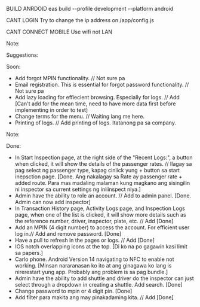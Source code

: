 BUILD ANRDOID
eas build --profile development --platform android

CANT LOGIN
Try to change the ip address on /app/config.js

CANT CONNECT MOBILE
Use wifi not LAN

Note:

Suggestions:

Soon:
- Add forgot MPIN functionality. // Not sure pa
- Email registration. This is essential for forgot password functionality. // Not sure pa
- Add lazy loading for effiecient browsing. Especially for logs. // Add [Can't add for the mean time, need to have more data first before implementing in order to test]
- Change terms for the menu. // Waiting lang me here.
- Printing of logs. // Add printing of logs. Itatanong pa sa company.

Note:

Done:
- In Start Inspection page, at the right side of the "Recent Logs:", a button when clicked, it will show the details of the passenger rates. // Ilagay sa pag select ng passenger type, kapag cinlick yung + button sa start inepsction page.
[Done. Ang nakalagay sa Rate ay passenger rate + added route. Para mas madaling malaman kung magkano ang sisingilin ni inspector sa current settings ng iniiinspect niya.]
- Admin have the ability to role an account. // Add to admin panel. [Done. Admin can now add inspector]
- In Transaction History page, Activity Logs page, and Inspection Logs page, when one of the list is clicked, it will show more details such as the reference number, driver, inspector, plate, etc. // Add [Done]
- Add an MPIN (4 digit number) to access the account. For efficient user log in.// Add and remove password. [Done]
- Have a pull to refresh in the pages or logs. // Add [Done]
- IOS notch overlapping icons at the top. [Di ko na po gagawin kasi limit sa papers.]
- Carlo phone. Android Version 14 navigating to NFC to enable not working. [Minsan nararanasan ko ito at ang ginagawa ko lang is nirerestart yung app. Probably ang problem is sa pag bundle.]
- Admin have the ability to add shuttle and driver do the inspector can just select through a dropdown in creating a shuttle. Add search. [Done]
- Change password to mpin or 4 digit pin. [Done]
- Add filter para makita ang may pinakadaming kita. // Add [Done]
